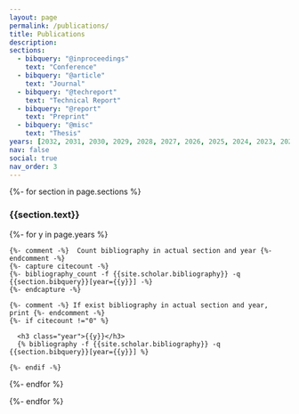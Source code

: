 ```yaml
---
layout: page
permalink: /publications/
title: Publications
description:
sections:
  - bibquery: "@inproceedings"
    text: "Conference"
  - bibquery: "@article"
    text: "Journal"
  - bibquery: "@techreport"
    text: "Technical Report"
  - bibquery: "@report"
    text: "Preprint"
  - bibquery: "@misc"
    text: "Thesis"
years: [2032, 2031, 2030, 2029, 2028, 2027, 2026, 2025, 2024, 2023, 2022, 2021, 2020, 2019]
nav: false
social: true
nav_order: 3
---
```


<div class="publications">

{%- for section in page.sections %}
  <a id="{{section.text}}"></a>
  <h3 class="bibtitle">{{section.text}}</h3>
  {%- for y in page.years %}

    {%- comment -%}  Count bibliography in actual section and year {%- endcomment -%}
    {%- capture citecount -%}
    {%- bibliography_count -f {{site.scholar.bibliography}} -q {{section.bibquery}}[year={{y}}] -%}
    {%- endcapture -%}

    {%- comment -%} If exist bibliography in actual section and year, print {%- endcomment -%}
    {%- if citecount !="0" %}

      <h3 class="year">{{y}}</h3>
      {% bibliography -f {{site.scholar.bibliography}} -q {{section.bibquery}}[year={{y}}] %}

    {%- endif -%}

  {%- endfor %}

{%- endfor %}

</div>
